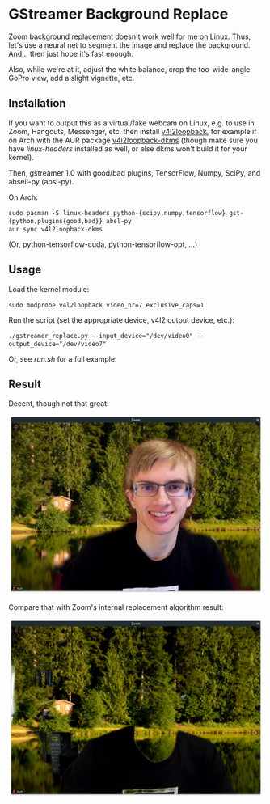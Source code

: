 GStreamer Background Replace
============================

Zoom background replacement doesn't work well for me on Linux. Thus, let's use a
neural net to segment the image and replace the background. And... then just
hope it's fast enough.

Also, while we're at it, adjust the white balance, crop the too-wide-angle
GoPro view, add a slight vignette, etc.

## Installation
If you want to output this as a virtual/fake webcam on Linux, e.g. to use in
Zoom, Hangouts, Messenger, etc. then install
[v4l2loopback](https://github.com/umlaeute/v4l2loopback), for example if on Arch
with the AUR package [v4l2loopback-dkms](https://aur.archlinux.org/packages/v4l2loopback-dkms/) (though make sure you have *linux-headers* installed as well, or else dkms won't build it for your kernel).

Then, gstreamer 1.0 with good/bad plugins, TensorFlow, Numpy, SciPy, and abseil-py (absl-py).

On Arch:

    sudo pacman -S linux-headers python-{scipy,numpy,tensorflow} gst-{python,plugins{good,bad}} absl-py
    aur sync v4l2loopback-dkms

(Or, python-tensorflow-cuda, python-tensorflow-opt, ...)

## Usage

Load the kernel module:

    sudo modprobe v4l2loopback video_nr=7 exclusive_caps=1

Run the script (set the appropriate device, v4l2 output device, etc.):

    ./gstreamer_replace.py --input_device="/dev/video0" --output_device="/dev/video7"

Or, see *run.sh* for a full example.

## Result

Decent, though not that great:

![Result](https://raw.githubusercontent.com/floft/gstreamer-background-replace/master/files/zoom_gstreamer_replace.png)

Compare that with Zoom's internal replacement algorithm result:

![Zoom Background](https://raw.githubusercontent.com/floft/gstreamer-background-replace/master/files/zoom_internal_replace.png)
